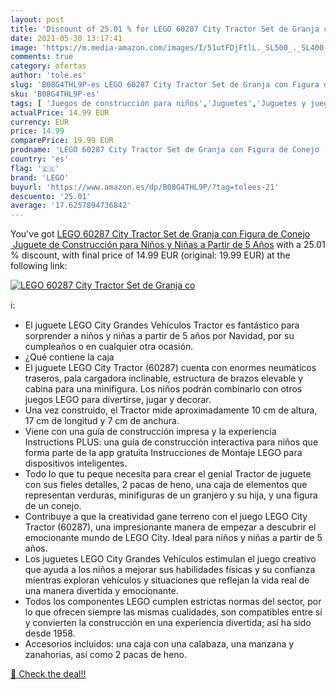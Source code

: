 ```yaml
---
layout: post
title: 'Discount of 25.01 % for LEGO 60287 City Tractor Set de Granja co'
date: 2021-05-30 13:17:41
image: 'https://m.media-amazon.com/images/I/51utFDjFtlL._SL500_._SL400_.jpg'
comments: true
category: ofertas
author: 'tole.es'
slug: 'B08G4THL9P-es LEGO 60287 City Tractor Set de Granja con Figura de Conejo...'
sku: 'B08G4THL9P-es'
tags: [ 'Juegos de construcción para niños','Juguetes','Juguetes y juegos','lego', ]
actualPrice: 14.99 EUR
currency: EUR
price: 14.99
comparePrice: 19.99 EUR
prodname: 'LEGO 60287 City Tractor Set de Granja con Figura de Conejo  Juguete de Construcción para Niños y Niñas a Partir de 5 Años'
country: 'es'
flag: '🇪🇸'
brand: 'LEGO'
buyurl: 'https://www.amazon.es/dp/B08G4THL9P/?tag=tolees-21'
descuento: '25.01'
average: '17.6257894736842'
---
```


You've got [LEGO 60287 City Tractor Set de Granja con Figura de Conejo  Juguete de Construcción para Niños y Niñas a Partir de 5 Años](https://www.amazon.es/dp/B08G4THL9P/?tag=tolees-21) with a  25.01 % discount, with final price of 14.99 EUR (original: 19.99 EUR) at the following link:

[![LEGO 60287 City Tractor Set de Granja co](https://m.media-amazon.com/images/I/51utFDjFtlL._SL500_._SL400_.jpg)](https://www.amazon.es/dp/B08G4THL9P/?tag=tolees-21)

ℹ️:

- El juguete LEGO City Grandes Vehículos Tractor es fantástico para sorprender a niños y niñas a partir de 5 años por Navidad, por su cumpleaños o en cualquier otra ocasión.
- ¿Qué contiene la caja
- El juguete LEGO City Tractor (60287) cuenta con enormes neumáticos traseros, pala cargadora inclinable, estructura de brazos elevable y cabina para una minifigura. Los niños podrán combinarlo con otros juegos LEGO para divertirse, jugar y decorar.
- Una vez construido, el Tractor mide aproximadamente 10 cm de altura, 17 cm de longitud y 7 cm de anchura.
- Viene con una guía de construcción impresa y la experiencia Instructions PLUS: una guía de construcción interactiva para niños que forma parte de la app gratuita Instrucciones de Montaje LEGO para dispositivos inteligentes.
- Todo lo que tu peque necesita para crear el genial Tractor de juguete con sus fieles detalles, 2 pacas de heno, una caja de elementos que representan verduras, minifiguras de un granjero y su hija, y una figura de un conejo.
- Contribuye a que la creatividad gane terreno con el juego LEGO City Tractor (60287), una impresionante manera de empezar a descubrir el emocionante mundo de LEGO City. Ideal para niños y niñas a partir de 5 años.
- Los juguetes LEGO City Grandes Vehículos estimulan el juego creativo que ayuda a los niños a mejorar sus habilidades físicas y su confianza mientras exploran vehículos y situaciones que reflejan la vida real de una manera divertida y emocionante.
- Todos los componentes LEGO cumplen estrictas normas del sector, por lo que ofrecen siempre las mismas cualidades, son compatibles entre sí y convierten la construcción en una experiencia divertida; así ha sido desde 1958.
- Accesorios incluidos: una caja con una calabaza, una manzana y zanahorias, así como 2 pacas de heno.

[🛒 Check the deal!!](https://www.amazon.es/dp/B08G4THL9P/?tag=tolees-21)
